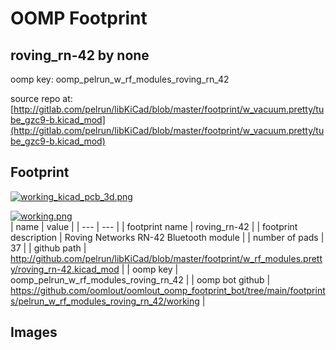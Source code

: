 # OOMP Footprint  
## roving_rn-42  by none  
  
oomp key: oomp_pelrun_w_rf_modules_roving_rn_42  
  
source repo at: [http://gitlab.com/pelrun/libKiCad/blob/master/footprint/w_vacuum.pretty/tube_gzc9-b.kicad_mod](http://gitlab.com/pelrun/libKiCad/blob/master/footprint/w_vacuum.pretty/tube_gzc9-b.kicad_mod)  
## Footprint  
  
[![working_kicad_pcb_3d.png](working_kicad_pcb_3d_600.png)](working_kicad_pcb_3d.png)  
  
[![working.png](working_600.png)](working.png)  
| name | value | 
| --- | --- | 
| footprint name | roving_rn-42 | 
| footprint description | Roving Networks RN-42 Bluetooth module | 
| number of pads | 37 | 
| github path | http://github.com/pelrun/libKiCad/blob/master/footprint/w_rf_modules.pretty/roving_rn-42.kicad_mod | 
| oomp key | oomp_pelrun_w_rf_modules_roving_rn_42 | 
| oomp bot github | https://github.com/oomlout/oomlout_oomp_footprint_bot/tree/main/footprints/pelrun_w_rf_modules_roving_rn_42/working | 
## Images  
